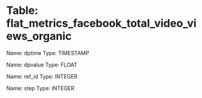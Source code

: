 Table: flat_metrics_facebook_total_video_views_organic
======================================================

Name: dptime
Type: TIMESTAMP

Name: dpvalue
Type: FLOAT

Name: ref_id
Type: INTEGER

Name: step
Type: INTEGER

